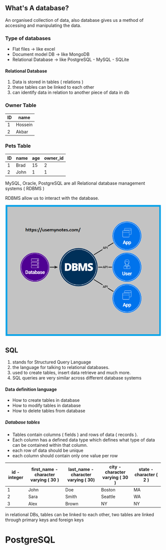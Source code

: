 

## What's A database?
An organised collection of data, also database gives us a method of accessing and manipulating the data.

### Type of databases

- Flat files -> like excel
- Document model DB -> like MongoDB
- Relational Database -> like PostgreSQL - MySQL - SQLite

#### Relational Database
1. Data is stored in tables ( relations )
2. these tables can be linked to each other
3. can identify data in relation to another piece of data in db


### Owner Table
| ID  | name    | 
| --- | ------- | 
| 1   | Hossein |
|2     | Akbar  | 

### Pets Table
| ID  | name | age | owner_id |
| --- | ---- | --- | -------- |
| 1   | Brad | 15  | 2        |
| 2   | John | 1   | 1         |


MySQL, Oracle, PostgreSQL are all Relational database management systems ( RDBMS )

RDBMS allow us to interact with the database.

![RDBMS](./assets/dbms.png)


## SQL
1. stands for Structured Query Language
2. the language for talking to relational databases.
3. used to create tables, insert data retrieve and much more.
4. SQL queries are very similar across different database systems


#### Data definition language
- How to create tables in database
- How to modify tables in database
- How to delete tables from database


##### Database tables
- Tables contain columns ( fields ) and rows of data ( records ).
- Each column has a defined data type which defines what type of data can be contained within that column.
- each row of data should be unique
- each column should contain only one value per row


| id - integer | first_name - character varying ( 30 ) | last_name - character varying ( 30) | city - character varying ( 30 ) | state - character ( 2 ) |
| ------------ | ------------------------------------- | ----------------------------------- | ------------------------------- | ----------------------- |
| 1            | John                                  | Doe                                 | Boston                          | MA                      |
| 2            | Sara                                  | Smith                               | Seattle                         | WA                      |
| 3            | Alex                                  | Brown                               | NY                              | NY                      |

in relational DBs, tables can be linked to each other, two tables are linked through primary keys and foreign keys

# PostgreSQL


